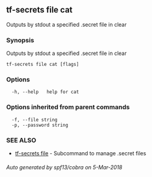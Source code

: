 ## tf-secrets file cat

Outputs by stdout a specified .secret file in clear

### Synopsis


Outputs by stdout a specified .secret file in clear

```
tf-secrets file cat [flags]
```

### Options

```
  -h, --help   help for cat
```

### Options inherited from parent commands

```
  -f, --file string       
  -p, --password string   
```

### SEE ALSO
* [tf-secrets file](tf-secrets_file.md)	 - Subcommand to manage .secret files

###### Auto generated by spf13/cobra on 5-Mar-2018
